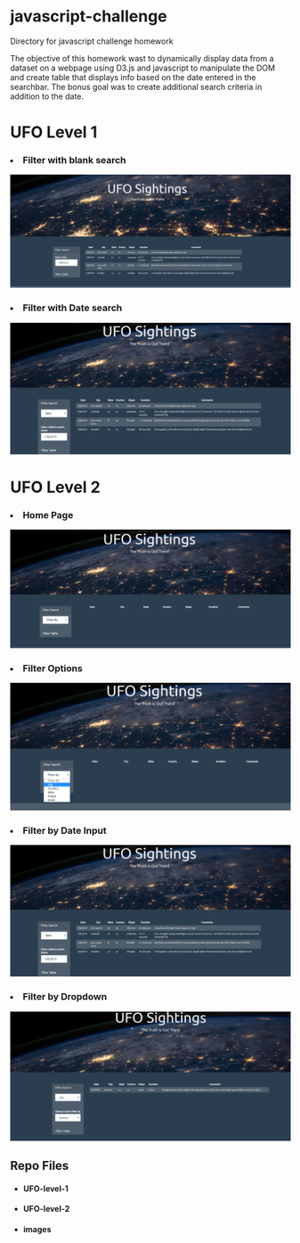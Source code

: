 # javascript-challenge
Directory for javascript challenge homework
<p> The objective of this homework wast to dynamically display data from a dataset on a webpage using D3.js and javascript to manipulate the DOM and create table that displays info based on the date entered in the searchbar. The bonus goal was to create additional search criteria in addition to the date. </p>

<h1>UFO Level 1</h1>

<h3><li>Filter with blank search</li></h3>
  <img src = "https://github.com/UncleBacon/javascript-challenge/blob/master/images/Level_1_search.PNG" alt = "Blank search" title =    "Blank Search">

<h3><li>Filter with Date search</li></h3>
  <img src = "https://github.com/UncleBacon/javascript-challenge/blob/master/images/level_2_date_search.PNG" alt = "Date search" title =    "Date Search">

<h1>UFO Level 2</h1>

<h3><li>Home Page</li></h3>
  <img src = "https://github.com/UncleBacon/javascript-challenge/blob/master/images/level_2_home.PNG" alt = "Home Page" title = "Home Page">

<h3><li>Filter Options</li></h3>
  <img src = "https://github.com/UncleBacon/javascript-challenge/blob/master/images/level_2_searchoptions.PNG" alt = "Filter by" title =    "Filter By">
  
  <h3><li>Filter by Date Input</li></h3>
  <img src = "https://github.com/UncleBacon/javascript-challenge/blob/master/images/level_2_date_search.PNG" alt = "Filter by date" title =    "Filter By Date">
  
  <h3><li>Filter by Dropdown</li></h3>
  <img src = "https://github.com/UncleBacon/javascript-challenge/blob/master/images/level_2_key_search.PNG" alt = "Filter by dropdown" title =    "Filter By dropdown">
       
<h2>Repo Files</h2>
<ul>
  <li><h4>UFO-level-1</h4></li>
  <li><h4>UFO-level-2</h4></li>
  <li><h4>images</h4></li>
</ul>
